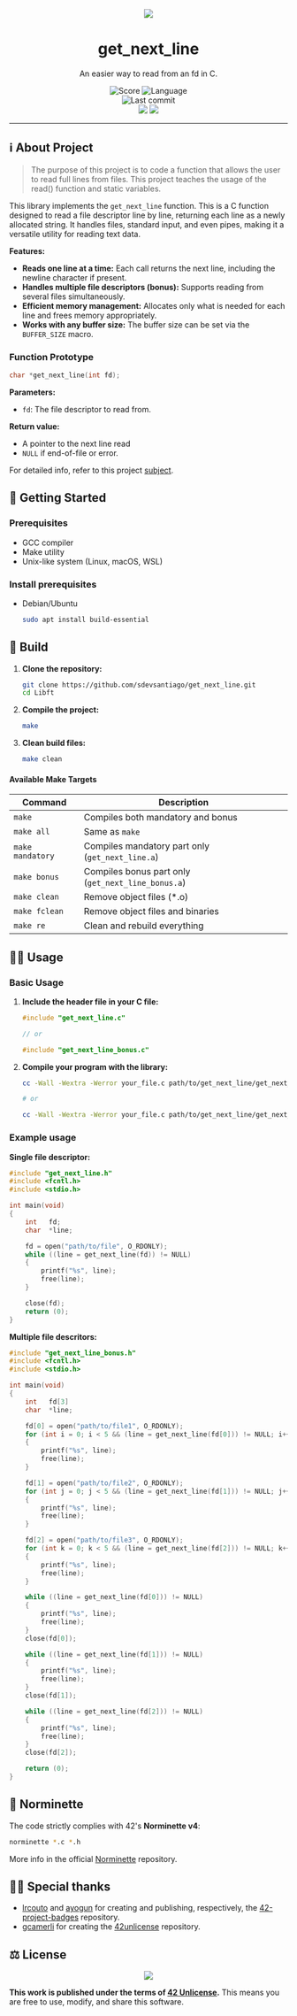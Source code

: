 <div align="center">

  <!-- Project badge -->
  <a href=".">
    <img src="assets/README/get_next_linee.png">
  </a>

  <!-- Project name -->
  <h1>get_next_line</h1>

  <!-- Short description -->
  <p>An easier way to read from an fd in C.</p>

  <!-- Info badges -->
  <img src="https://img.shields.io/badge/Score-100%2F100-brightgreen?style=for-the-badge&labelColor=black" alt="Score">
  <img src="https://img.shields.io/badge/Language-C-blue?style=for-the-badge&labelColor=black" alt="Language">
  <br>
  <img src="https://img.shields.io/github/last-commit/sdevsantiago/get_next_line?display_timestamp=committer&style=for-the-badge&labelColor=black" alt="Last commit">
  <br>
  <img src="https://github.com/sdevsantiago/get_next_line/actions/workflows/norminette.yml/badge.svg">
  <img src="https://github.com/sdevsantiago/get_next_line/actions/workflows/makefile.yml/badge.svg">

</div>

---

## ℹ️ About Project

> The purpose of this project is to code a function that allows the user to read full lines from files. This project teaches the usage of the read() function and static variables.

This library implements the `get_next_line` function. This is a C function designed to read a file descriptor line by line, returning each line as a newly allocated string. It handles files, standard input, and even pipes, making it a versatile utility for reading text data.

**Features:**
- **Reads one line at a time:** Each call returns the next line, including the newline character if present.
- **Handles multiple file descriptors (bonus):** Supports reading from several files simultaneously.
- **Efficient memory management:** Allocates only what is needed for each line and frees memory appropriately.
- **Works with any buffer size:** The buffer size can be set via the `BUFFER_SIZE` macro.

### Function Prototype

```c
char *get_next_line(int fd);
```

**Parameters:**
- `fd`: The file descriptor to read from.

**Return value:**
- A pointer to the next line read
- `NULL` if end-of-file or error.

For detailed info, refer to this project [subject](docs/en.subject.pdf).

## 🚀 Getting Started

### Prerequisites

- GCC compiler
- Make utility
- Unix-like system (Linux, macOS, WSL)

### Install prerequisites

- Debian/Ubuntu

  ```bash
  sudo apt install build-essential
  ```

## 🔧 Build

1. **Clone the repository:**
    ```bash
    git clone https://github.com/sdevsantiago/get_next_line.git
    cd Libft
    ```

2. **Compile the project:**
    ```bash
    make
    ```

3. **Clean build files:**
    ```bash
    make clean
    ```

#### Available Make Targets

| Command | Description |
|---------|-------------|
| `make` | Compiles both mandatory and bonus |
| `make all` | Same as `make` |
| `make mandatory` | Compiles mandatory part only (`get_next_line.a`) |
| `make bonus` | Compiles bonus part only (`get_next_line_bonus.a`) |
| `make clean` | Remove object files (*.o) |
| `make fclean` | Remove object files and binaries |
| `make re` | Clean and rebuild everything |

## 👨‍💻 Usage

### Basic Usage

1. **Include the header file in your C file:**
    ```c
    #include "get_next_line.c"

    // or

    #include "get_next_line_bonus.c"
    ```

2. **Compile your program with the library:**
    ```bash
    cc -Wall -Wextra -Werror your_file.c path/to/get_next_line/get_next_line.a -I path/to/get_next_line -o your_program

    # or

    cc -Wall -Wextra -Werror your_file.c path/to/get_next_line/get_next_line_bonus.a -I path/to/get_next_line -o your_program
    ```

### Example usage

**Single file descriptor:**
```c
#include "get_next_line.h"
#include <fcntl.h>
#include <stdio.h>

int main(void)
{
    int   fd;
    char  *line;

    fd = open("path/to/file", O_RDONLY);
    while ((line = get_next_line(fd)) != NULL)
    {
        printf("%s", line);
        free(line);
    }

    close(fd);
    return (0);
}
```

**Multiple file descritors:**
```c
#include "get_next_line_bonus.h"
#include <fcntl.h>
#include <stdio.h>

int main(void)
{
    int   fd[3]
    char  *line;

    fd[0] = open("path/to/file1", O_RDONLY);
    for (int i = 0; i < 5 && (line = get_next_line(fd[0])) != NULL; i++)
    {
        printf("%s", line);
        free(line);
    }

    fd[1] = open("path/to/file2", O_RDONLY);
    for (int j = 0; j < 5 && (line = get_next_line(fd[1])) != NULL; j++)
    {
        printf("%s", line);
        free(line);
    }

    fd[2] = open("path/to/file3", O_RDONLY);
    for (int k = 0; k < 5 && (line = get_next_line(fd[2])) != NULL; k++)
    {
        printf("%s", line);
        free(line);
    }

    while ((line = get_next_line(fd[0])) != NULL)
    {
        printf("%s", line);
        free(line);
    }
    close(fd[0]);

    while ((line = get_next_line(fd[1])) != NULL)
    {
        printf("%s", line);
        free(line);
    }
    close(fd[1]);

    while ((line = get_next_line(fd[2])) != NULL)
    {
        printf("%s", line);
        free(line);
    }
    close(fd[2]);

    return (0);
}
```

## 📏 Norminette

The code strictly complies with 42's **Norminette v4**:

```bash
norminette *.c *.h
```

More info in the official [Norminette](https://github.com/42school/norminette) repository.

## 🙇‍♂️ Special thanks

- [lrcouto](https://github.com/lrcouto) and [ayogun](https://github.com/ayogun) for creating and publishing, respectively, the [42-project-badges](https://github.com/ayogun/42-project-badges) repository.
- [gcamerli](https://github.com/gcamerli) for creating the [42unlicense](https://github.com/gcamerli/42unlicense) repository.

## ⚖️ License

<div align="center">

<a href="./LICENSE">
<img src="https://img.shields.io/badge/License-42_Unlicense-red?style=for-the-badge&labelColor=black">
</a>

</div>

**This work is published under the terms of [42 Unlicense](LICENSE).** This means you are free to use, modify, and share this software.
